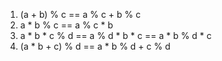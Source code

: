 1. (a + b) % c == a % c + b % c
2. a * b % c == a % c * b
3. a * b * c % d == a % d * b * c == a * b % d * c
4. (a * b + c) % d == a * b % d + c % d